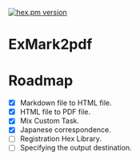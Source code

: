 [![hex.pm version](https://img.shields.io/hexpm/v/plug.svg)](https://hex.pm/packages/ex_mark2pdf)

ExMark2pdf
==========

Roadmap
=======

- [x] Markdown file to HTML file.
- [x] HTML file to PDF file.
- [x] Mix Custom Task.
- [x] Japanese correspondence.
- [ ] Registration Hex Library.
- [ ] Specifying the output destination.